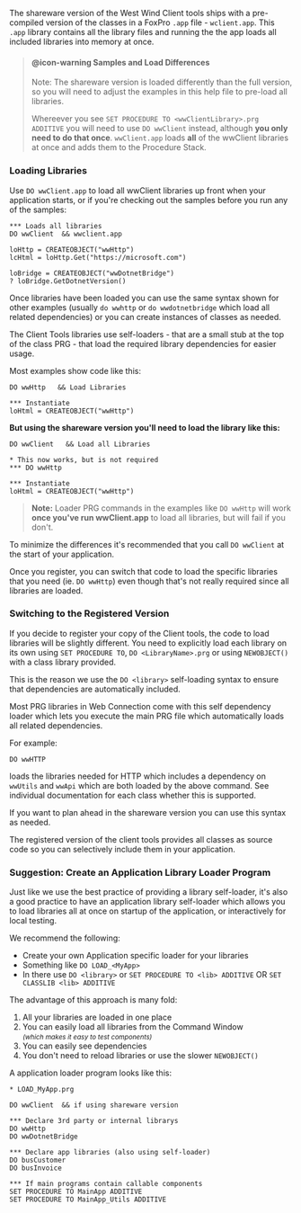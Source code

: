 The shareware version of the West Wind Client tools ships with a pre-compiled version of the classes in a FoxPro `.app` file - `wclient.app`. This `.app` library contains all the library files and running the the app loads all included libraries into memory at once.

> #### @icon-warning Samples and Load Differences
> Note: The shareware version is loaded differently than the full version, so you will need to adjust the examples in this help file to pre-load all libraries. 
>
> Whereever you see `SET PROCEDURE TO <wwClientLibrary>.prg ADDITIVE` you will need to use `DO wwClient` instead, although **you only need to do that once**. `wwClient.app` loads **all** of the wwClient libraries at once and adds them to the Procedure Stack.

### Loading Libraries
Use `DO wwClient.app` to load all wwClient libraries up front when your application starts, or if you're checking out the samples before you run any of the samples:

```foxpro
*** Loads all libraries
DO wwClient  && wwclient.app

loHttp = CREATEOBJECT("wwHttp")
lcHtml = loHttp.Get("https://microsoft.com")

loBridge = CREATEOBJECT("wwDotnetBridge")
? loBridge.GetDotnetVersion()
```

Once libraries have been loaded you can use the same syntax shown for other examples (usually `do wwhttp` or `do wwdotnetbridge` which load all related dependencies) or you can create instances of classes as needed.

The Client Tools libraries use self-loaders - that are a small stub at the top of the class PRG - that load the required library dependencies for easier usage.

Most examples show code like this:

```foxpro
DO wwHttp   && Load Libraries

*** Instantiate
loHtml = CREATEOBJECT("wwHttp")
```

**But using the shareware version you'll need to load the library like this:**

```foxpro
DO wwClient   && Load all Libraries

* This now works, but is not required
*** DO wwHttp

*** Instantiate
loHtml = CREATEOBJECT("wwHttp")
```

> **Note:** Loader PRG commands in the examples like `DO wwHttp` will work **once you've run wwClient.app** to load all libraries, but will fail if you don't. 


To minimize the differences it's recommended that you call `DO wwClient` at the start of your application. 

Once you register, you can switch that code to load the specific libraries that you need (ie. `DO wwHttp`) even though that's not really required since all libraries are loaded.

### Switching to the Registered Version
If you decide to register your copy of the Client tools, the code to load libraries will be slightly different. You need to explicitly load each library on its own using `SET PROCEDURE TO`, `DO <LibraryName>.prg` or using `NEWOBJECT()` with a class library provided.

This is the reason we use the `DO <library>` self-loading syntax to ensure that dependencies are automatically included. 

Most PRG libraries in Web Connection come with this self dependency loader which lets you execute the main PRG file which automatically loads all related dependencies.

For example:

```foxpro
DO wwHTTP
```

loads the libraries needed for HTTP which includes a dependency on `wwUtils` and `wwApi` which are both loaded by the above command. See individual documentation for each class whether this is supported.

If you want to plan ahead in the shareware version you can use this syntax as needed.

The registered version of the client tools provides all classes as source code so you can selectively include them in your application.

### Suggestion: Create an Application Library Loader Program
Just like we use the best practice of providing a library self-loader, it's also a good practice to have an application library self-loader which allows you to load libraries all at once on startup of the application, or interactively for local testing.

We recommend the following:

* Create your own Application specific loader for your libraries
* Something like `DO LOAD_<MyApp>`
* In there use `DO <library>` or `SET PROCEDURE TO <lib> ADDITIVE` OR `SET CLASSLIB <lib> ADDITIVE`

The advantage of this approach is many fold:

1. All your libraries are loaded in one place
2. You can easily load all libraries from the Command Window  
*<small>(which makes it easy to test components)</small>*
3. You can easily see dependencies
4. You don't need to reload libraries or use the slower  `NEWOBJECT()`

A application loader program looks like this:

```foxpro
* LOAD_MyApp.prg

DO wwClient  && if using shareware version

*** Declare 3rd party or internal librarys
DO wwHttp
DO wwDotnetBridge

*** Declare app libraries (also using self-loader)
DO busCustomer
DO busInvoice

*** If main programs contain callable components
SET PROCEDURE TO MainApp ADDITIVE
SET PROCEDURE TO MainApp_Utils ADDITIVE
```

